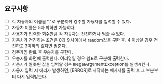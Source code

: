## 요구사항
- [ ] 각 자동차의 이름을 ","로 구분하여 경주할 자동차를 입력할 수 있다.
- [ ] 자동차 이름은 5자 이하만 가능하다.
- [ ] 사용자가 입력한 회수만큼 각 자동차는 전진하거나 멈출 수 있다.
- [ ] 자동차가 전진하는 조건은 0과 9 사이에서 random값을 구한 후, 4 이상일 경우 전진하고 3이하의 값이면 멈춘다.
- [ ] 경주게임 완료 후 우승자를 구한다.
- [ ] 우승자를 화면에 출력한다. 여러명일 경우 쉼표로 구분해 출력한다.
- [ ] 사용자가 잘못된 값을 입력할 경우 IllegalArgumentException를 발생시킨다.
- [ ] 사용자 입력 시 에러가 발생하면, [ERROR]로 시작하는 메세지를 출력 후 그 부분부터 다시 입력받는다.